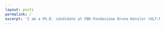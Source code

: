 ```yaml
---
layout: posts
permalink: /
excerpt: 'I am a Ph.D. candidate at FBK-Fondazione Bruno Kessler (HLT-MT research group) and at the University of Trento (ICT-Doctoral School), Trento, Italy, working on the topic: Deep Learning for human-in-the-loop advanced Machine Translation.'
--- 
```

